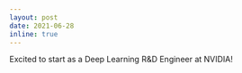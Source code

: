 ```yaml
---
layout: post
date: 2021-06-28
inline: true
---
```


Excited to start as a Deep Learning R&D Engineer at NVIDIA!
